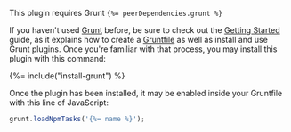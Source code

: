This plugin requires Grunt `{%= peerDependencies.grunt %}`

If you haven't used [Grunt](http://gruntjs.com/) before, be sure to check out the [Getting Started](http://gruntjs.com/getting-started) guide, as it explains how to create a [Gruntfile](http://gruntjs.com/sample-gruntfile) as well as install and use Grunt plugins. Once you're familiar with that process, you may install this plugin with this command:

{%= include("install-grunt") %}

Once the plugin has been installed, it may be enabled inside your Gruntfile with this line of JavaScript:

```js
grunt.loadNpmTasks('{%= name %}');
```
